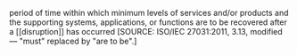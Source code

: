 period of time within which minimum levels of services and/or products and the supporting systems, applications, or functions are to be recovered after a [[disruption]] has occurred
\[SOURCE: ISO/IEC 27031:2011, 3.13, modified — "must" replaced by "are to be".\]